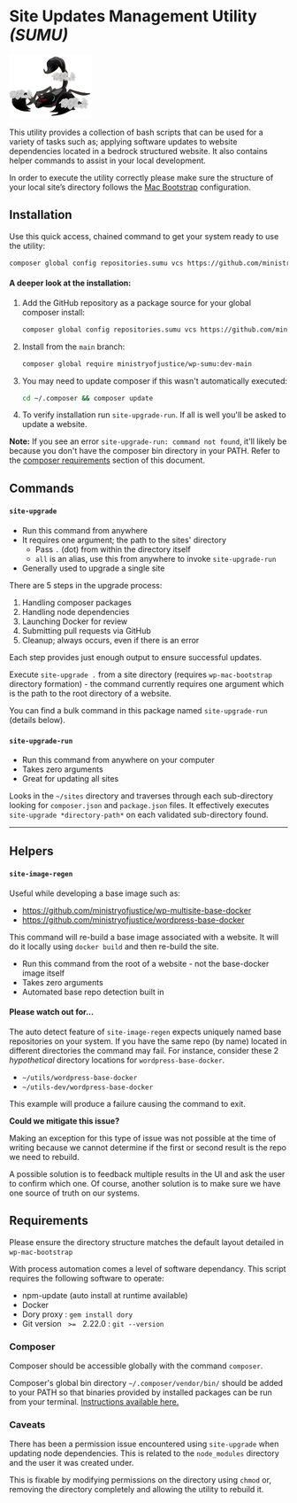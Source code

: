 # Site Updates Management Utility ***(SUMU)***

![SUMU logo - created by BNewing](https://github.com/ministryofjustice/wp-site-upgrade/raw/main/sumu-small.png)

This utility provides a collection of bash scripts that can be used for a variety of tasks such as; applying software updates to website dependencies located in a bedrock structured website. It also contains helper commands to assist in your local development.

In order to execute the utility correctly please make sure the structure of your local site’s directory follows the [Mac Bootstrap](https://github.com/ministryofjustice/wp-mac-bootstrap) configuration.

## Installation

Use this quick access, chained command to get your system ready to use the utility:
```bash
composer global config repositories.sumu vcs https://github.com/ministryofjustice/wp-sumu && composer global require ministryofjustice/wp-sumu:dev-main
```

#### A deeper look at the installation:

1. Add the GitHub repository as a package source for your global composer install:
   
   ```bash
   composer global config repositories.sumu vcs https://github.com/ministryofjustice/wp-sumu
   ```
2. Install from the `main` branch:
   
   ```bash
   composer global require ministryofjustice/wp-sumu:dev-main
   ```
   
3. You may need to update composer if this wasn't automatically executed:

   ```bash
   cd ~/.composer && composer update
   ```

3. To verify installation run `site-upgrade-run`. If all is well you'll be asked to update a website. 

**Note:** If you see an error `site-upgrade-run: command not found`, it'll likely be because you don't have the composer bin directory in your PATH. Refer to the [composer requirements](#composer) section of this document.

## Commands

#### `site-upgrade`
- Run this command from anywhere
- It requires one argument; the path to the sites' directory
  - Pass `.` (dot) from within the directory itself
  - `all` is an alias, use this from anywhere to invoke `site-upgrade-run`
- Generally used to upgrade a single site

There are 5 steps in the upgrade process:

1. Handling composer packages
2. Handling node dependencies
3. Launching Docker for review
4. Submitting pull requests via GitHub
5. Cleanup; always occurs, even if there is an error

Each step provides just enough output to ensure successful updates.

Execute `site-upgrade .` from a site directory (requires `wp-mac-bootstrap` directory formation) - the command currently requires one argument which is the path to the root directory of a website.

You can find a bulk command in this package named `site-upgrade-run` (details below). 


#### `site-upgrade-run`
- Run this command from anywhere on your computer
- Takes zero arguments
- Great for updating all sites

Looks in the `~/sites` directory and traverses through each sub-directory looking for `composer.json` and `package.json` files. It effectively executes `site-upgrade *directory-path*` on each validated sub-directory found.

---

## Helpers

#### `site-image-regen`
Useful while developing a base image such as:

- https://github.com/ministryofjustice/wp-multisite-base-docker
- https://github.com/ministryofjustice/wordpress-base-docker

This command will re-build a base image associated with a website. It will do it locally using `docker build` and then re-build the site.

- Run this command from the root of a website - not the base-docker image itself
- Takes zero arguments
- Automated base repo detection built in

#### Please watch out for...
The auto detect feature of `site-image-regen` expects uniquely named base repositories on your system. If you have the same repo (by name) located in different directories the command may fail. For instance, consider these 2 *hypothetical* directory locations for `wordpress-base-docker`.

- `~/utils/wordpress-base-docker`
- `~/utils-dev/wordpress-base-docker`

This example will produce a failure causing the command to exit.

**Could we mitigate this issue?**

Making an exception for this type of issue was not possible at the time of writing because we cannot determine if the first or second result is the repo we need to rebuild.

A possible solution is to feedback multiple results in the UI and ask the user to confirm which one. Of course, another solution is to make sure we have one source of truth on our systems.  


## Requirements
Please ensure the directory structure matches the default layout detailed in `wp-mac-bootstrap`

With process automation comes a level of software dependancy. This script requires the following software to operate:

- npm-update (auto install at runtime available)
- Docker
- Dory proxy : `gem install dory`
- Git version&nbsp;&nbsp; `>=` &nbsp;&nbsp;2.22.0 :  `git --version` 

### Composer

Composer should be accessible globally with the command `composer`.

Composer's global bin directory `~/.composer/vendor/bin/` should be added to your PATH so that binaries provided by installed packages can be run from your terminal. [Instructions available here.](https://akrabat.com/global-installation-of-php-tools-with-composer/)

### Caveats 
There has been a permission issue encountered using `site-upgrade` when updating node dependencies. This is related to the `node_modules` directory and the user it was created under.

This is fixable by modifying permissions on the directory using `chmod` or, removing the directory completely and allowing the utility to rebuild it.
